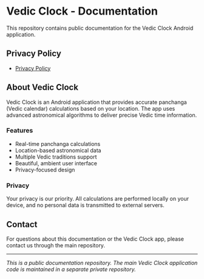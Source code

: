 # Vedic Clock - Documentation

This repository contains public documentation for the Vedic Clock Android application.

## Privacy Policy

- [Privacy Policy](https://saikrishnajava.github.io/vedic-clock-docs/)

## About Vedic Clock

Vedic Clock is an Android application that provides accurate panchanga (Vedic calendar) calculations based on your location. The app uses advanced astronomical algorithms to deliver precise Vedic time information.

### Features

- Real-time panchanga calculations
- Location-based astronomical data
- Multiple Vedic traditions support
- Beautiful, ambient user interface
- Privacy-focused design

### Privacy

Your privacy is our priority. All calculations are performed locally on your device, and no personal data is transmitted to external servers.

## Contact

For questions about this documentation or the Vedic Clock app, please contact us through the main repository.

---

*This is a public documentation repository. The main Vedic Clock application code is maintained in a separate private repository.*
